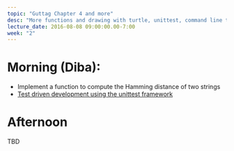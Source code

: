 ```yaml
---
topic: "Guttag Chapter 4 and more"
desc: "More functions and drawing with turtle, unittest, command line tools"
lecture_date: 2016-08-08 09:00:00.00-7:00
week: "2"
---
```



# Morning (Diba):

* Implement a function to compute the Hamming distance of two strings
* [Test driven development using the unittest framework](/topics/python_unittest/)



# Afternoon

TBD
